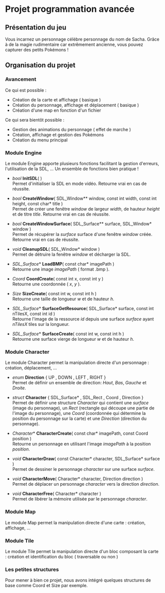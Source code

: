 # Projet programmation avancée

## Présentation du jeu
Vous incarnez un personnage célèbre personnage du nom de Sacha. Grâce à de la magie rudimentaire car extrêmement ancienne, vous pouvez capturer des petits Pokémons !
  
  
## Organisation du projet
  
### Avancement
Ce qui est possible :
 - Création de la carte et affichage ( basique )
 - Création du personnage, affichage et déplacement ( basique )
 - Création d'une map en fonction d'un fichier 

Ce qui sera bientôt possible :
 - Gestion des animations du personnage ( effet de marche )
 - Création, affichage et gestion des Pokémons
 - Création du menu principal
  

### Module Engine
Le module Engine apporte plusieurs fonctions facilitant la gestion d'erreurs, l'utilisation de la SDL, ... Un ensemble de fonctions bien pratique !
  
  - *bool* **InitSDL**( )  
    Permet d'initialiser la SDL en mode vidéo. Retourne vrai en cas de réussite.
    
  - *bool* **CreateWindow**( SDL_Window** window, const int width, const int height, const char* title )  
    Permet de créer une fenêtre *window* de largeur *width*, de hauteur *height* et de titre *title*. Retourne vrai en cas de réussite.
        
  - *bool* **CreateWindowSurface**( SDL_Surface** surface, SDL_Window* window )  
    Permet de récupérer la *surface* surface d'une fenêtre *window* créée. Retourne vrai en cas de réussite.
    
  - *void* **CleanupSDL**( SDL_Window* window )  
    Permet de détruire la fenêtre *window* et décharger la SDL.
    
  - *SDL_Surface** **LoadBMP**( const char* imagePath )  
    Retourne une image *imagePath* ( format .bmp ).
    
  - *Coord* **CoordCreate**( const int x, const int y )  
    Retourne une coordonnée ( *x*, *y* ).
    
  - *Size* **SizeCreate**( const int w, const int h )  
    Retourne une taille de longueur *w* et de hauteur *h*.
    
  - *SDL_Surface** **SurfaceGetResource**( SDL_Surface* surface, const int nTilesX, const int id )  
    Retourne l'image de la ressource *id* depuis une surface *surface* ayant *nTilesX* tiles sur la longueur.
    
  - *SDL_Surface** **SurfaceCreate**( const int w, const int h )  
    Retourne une surface vierge de longueur *w* et de hauteur *h*.
  
### Module Character
Le module Character permet la manipulation directe d'un personnage : création, déplacement, ... 

  - *enum* **Direction** { UP , DOWN , LEFT , RIGHT }  
    Permet de définir un ensemble de direction: *Haut*, *Bas*, *Gauche* et *Droite*.
  
  - *struct* **Character** { SDL_Surface* , SDL_Rect , Coord , Direction }  
    Permet de définir une structure *Character* qui contient une *surface* (image du personnage), un *Rect* (rectangle qui découpe une partie de l'image du personnage), une *Coord* (coordonnée qui détermine la position du personnage sur la carte) et une *Direction* (direction du personnage).

  - *Character** **CharacterCreate**( const char* imagePath, const Coord position )  
    Retourne un personnage en utilisant l'image *imagePath* à la position *position*.
        
  - *void* **CharacterDraw**( const Character* character, SDL_Surface* surface )  
    Permet de dessiner le personnage *character* sur une surface *surface*.
        
  - *void* **CharacterMove**( Character* character, Direction direction )  
    Permet de déplacer un personnage *character* vers la direction *direction*.
    
  - *void* **CharacterFree**( Character* character )  
    Permet de libérer la mémoire utilisée par le personnage *character*.
  
### Module Map
Le module Map permet la manipulation directe d'une carte : création, affichage, ...
  
  
### Module Tile
Le module Tile permet la manipulation directe d'un bloc composant la carte : création et identification du bloc ( traversable ou non )
  
  
### Les petites structures
Pour mener à bien ce projet, nous avons intégré quelques structures de base comme Coord et Size par exemple.
